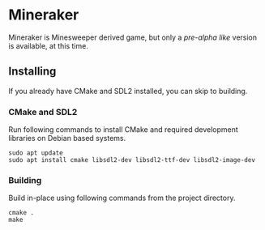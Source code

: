 # Mineraker
Mineraker is Minesweeper derived game, but only a *pre-alpha like* version is available, at this time.

## Installing
If you already have CMake and SDL2 installed, you can skip to building.

### CMake and SDL2
Run following commands to install CMake and required development libraries on Debian based systems.
```shell
sudo apt update
sudo apt install cmake libsdl2-dev libsdl2-ttf-dev libsdl2-image-dev
```

### Building

Build in-place using following commands from the project directory.
```shell
cmake .
make
```
